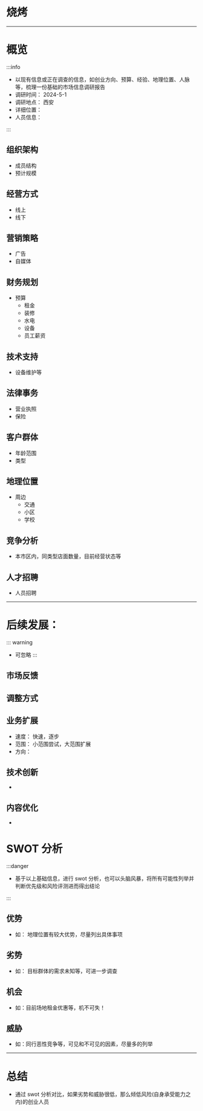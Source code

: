 # 烧烤

---

# 概览

:::info

- 以现有信息或正在调查的信息，如创业方向、预算、经验、地理位置、人脉等，梳理一份基础的市场信息调研报告
- 调研时间： 2024-5-1
- 调研地点： 西安
- 详细位置：
- 人员信息：

:::

## 组织架构

- 成员结构
- 预计规模

## 经营方式

- 线上
- 线下

## 营销策略

- 广告
- 自媒体

## 财务规划

- 预算
  - 租金
  - 装修
  - 水电
  - 设备
  - 员工薪资

## 技术支持

- 设备维护等

## 法律事务

- 营业执照
- 保险

## 客户群体

- 年龄范围
- 类型

## 地理位置

- 周边
  - 交通
  - 小区
  - 学校

## 竞争分析

- 本市区内，同类型店面数量，目前经营状态等

## 人才招聘

- 人员招聘

---

# 后续发展：

::: warning

- 可忽略
  :::

## 市场反馈

## 调整方式

## 业务扩展

- 速度： 快速，逐步
- 范围： 小范围尝试，大范围扩展
- 方向：

## 技术创新

-

## 内容优化

-

# SWOT 分析

:::danger

- 基于以上基础信息，进行 swot 分析，也可以头脑风暴，将所有可能性列举并判断优先级和风险评测进而得出结论

:::

## 优势

- 如： 地理位置有较大优势，尽量列出具体事项

## 劣势

- 如： 目标群体的需求未知等，可进一步调查

## 机会

- 如：目前场地租金优惠等，机不可失！

## 威胁

- 如：同行恶性竞争等，可见和不可见的因素，尽量多的列举

---

# 总结

- 通过 swot 分析对比，如果劣势和威胁很低，那么倾低风险(自身承受能力之内)的创业人员

